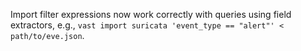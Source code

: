 Import filter expressions now work correctly with queries using field
extractors, e.g., `vast import suricata 'event_type == "alert"' <
path/to/eve.json`.
